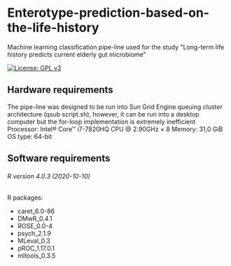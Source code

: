 # Enterotype-prediction-based-on-the-life-history
Machine learning classification pipe-line used for the study "Long-term life history predicts current elderly gut microbiome"

[![License: GPL v3](https://img.shields.io/badge/License-GPLv3-blue.svg)](https://github.com/jorgevazcast/Enterotype-prediction-based-on-the-life-history/blob/main/LICENSE)

## Hardware requirements
The pipe-line was designed to be run into Sun Grid Engine queuing cluster architecture (qsub script.sh), however, it can be run into a desktop computer but the for-loop implementation is extremely inefficient
Processor: Intel® Core™ i7-7820HQ CPU @ 2.90GHz × 8
Memory: 31,0 GiB
OS type: 64-bit

## Software requirements
###### R version 4.0.3 (2020-10-10)
R packages:
* caret_6.0-86
* DMwR_0.4.1
* ROSE_0.0-4
* psych_2.1.9
* MLeval_0.3
* pROC_1.17.0.1
* mltools_0.3.5

